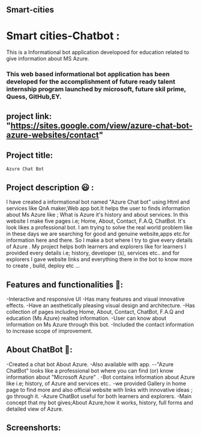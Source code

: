 ## Smart-cities
# Smart cities-Chatbot :
This is a Informational bot application developoed for education related to give information about MS Azure.

### This web based informational bot application has been developed for the accomplishment of future ready talent internship program launched by microsoft, future skil prime, Quess, GitHub,EY.
## project link: "https://sites.google.com/view/azure-chat-bot-azure-websites/contact"
## Project title:
    Azure Chat Bot
   
## Project description 😃 :
I have created a informational bot named "Azure Chat bot" using Html and services like QnA maker,Web app bot.It helps the user to finds information about Ms Azure like ; What is Azure it's history and about services. In this website I make five pages i.e; Home, About, Contact, F.A.Q, ChatBot. It's look likes a professional bot. I am trying to solve the real world problem like in these days we are searching for good and genuine website,apps etc.for information here and there. So I make a bot where I try to give every details of Azure . My project helps both learners and explorers like for learners I provided every details i.e; history, developer (s), services etc.. and for explorers I gave website links and everything there in the bot to know more to create , build, deploy etc ...

## Features and functionalities 🧐:
-Interactive and responsive UI
-Has many features and visual innovative effects.
-Have an aesthetically pleasing visual design and architecture.
-Has collection of pages including Home, About, Contact, ChatBot, F.A.Q and education (Ms Azure) realted information.
-User can know about information on Ms Azure through this bot.
-Included the contact information to increase scope of improvement.

## About ChatBot 💬:
-Created a chat bot About Azure.
-Also available with app.
--"Azure ChatBot" looks like a professional bot where you can find (or) know information about "Microsoft Azure" .
-Bot contains information about Azure like i.e; history, of Azure and services etc..
-we provided Gallery in home page to find more and also official website with links with innovative ideas ; go through it.
-Azure ChatBot useful for both learners and explorers.
-Main concept that my bot gives;About Azure,how it works, history, full forms and detailed view of Azure.

## Screenshorts:
